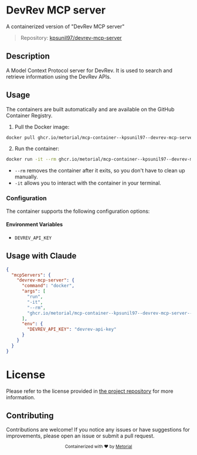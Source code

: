 
# DevRev MCP server

A containerized version of "DevRev MCP server"

> Repository: [kpsunil97/devrev-mcp-server](https://github.com/kpsunil97/devrev-mcp-server)

## Description

A Model Context Protocol server for DevRev. It is used to search and retrieve information using the DevRev APIs.


## Usage

The containers are built automatically and are available on the GitHub Container Registry.

1. Pull the Docker image:

```bash
docker pull ghcr.io/metorial/mcp-container--kpsunil97--devrev-mcp-server--devrev-mcp-server
```

2. Run the container:

```bash
docker run -it --rm ghcr.io/metorial/mcp-container--kpsunil97--devrev-mcp-server--devrev-mcp-server 
```

- `--rm` removes the container after it exits, so you don't have to clean up manually.
- `-it` allows you to interact with the container in your terminal.


### Configuration

The container supports the following configuration options:




#### Environment Variables

- `DEVREV_API_KEY`




## Usage with Claude

```json
{
  "mcpServers": {
    "devrev-mcp-server": {
      "command": "docker",
      "args": [
        "run",
        "-it",
        "--rm",
        "ghcr.io/metorial/mcp-container--kpsunil97--devrev-mcp-server--devrev-mcp-server"
      ],
      "env": {
        "DEVREV_API_KEY": "devrev-api-key"
      }
    }
  }
}
```

# License

Please refer to the license provided in [the project repository](https://github.com/kpsunil97/devrev-mcp-server) for more information.

## Contributing

Contributions are welcome! If you notice any issues or have suggestions for improvements, please open an issue or submit a pull request.

<div align="center">
  <sub>Containerized with ❤️ by <a href="https://metorial.com">Metorial</a></sub>
</div>
  